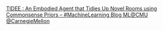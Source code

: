 [TIDEE : An Embodied Agent that Tidies Up Novel Rooms using Commonsense Priors – #MachineLearning Blog   ML@CMU   @CarnegieMellon](https://qi.tc/qi/113137)